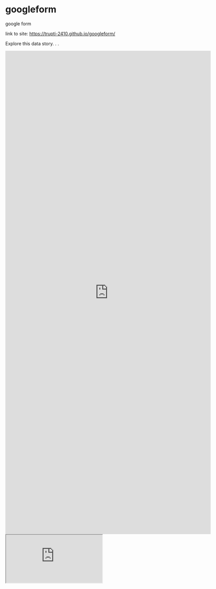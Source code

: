# googleform
google form

link to site: https://trupti-2410.github.io/googleform/

Explore this data story. . .
<iframe src="https://docs.google.com/forms/d/e/1FAIpQLSfNOpFhWTBoINvukIJCYrJ37xWviJAza-6T52VTxrmNV4FXbw/viewform?embedded=true" width="640" height="1506" frameborder="0" marginheight="0" marginwidth="0">Loading…</iframe>


<iframe src="https://docs.google.com/spreadsheets/d/e/2PACX-1vQ3-Nd2QA0-Mvn2uEAWY_DX1H6v0bUhVBbJGGZHomPf-REaiQL-cd3PtzrqCPqoK5cbOqtiBIaJufoo/pubhtml?widget=true&amp;headers=false"></iframe>





